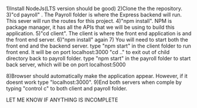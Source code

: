 1)Install NodeJs(LTS version should be good)
2)Clone the the repository. 
3)"cd payroll" . The Payroll folder is where the Express backend will run. This sever will run the 
  routes for this project. 
4)"npm install". NPM is package manager, it has all the APIs that we will be using to build this application. 
5)"cd client". The client is where the front end application is and the front end server. 
6)"npm install" again
7) You will need to start both the front end and the backend server. 
   type "npm start" in the client folder to run front end. It will be on port localhost:3000
   "cd .." to exit out of child directory back to payroll folder.
   type "npm start" in the payroll folder to start back server, which will be on port localhost:5000
  
8)Browser should automatically make the application appear. However, if it doesnt work type "localhost:3000".
9)End both servers when comple by typing "control c" to both client and payroll folder. 

LET ME KNOW IF ANYTHING IS INCOMPLETE
